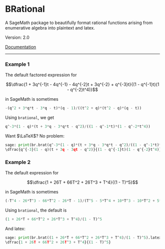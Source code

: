 # BRational
A SageMath package to beautifully format rational functions arising from enumerative algebra into plaintext and latex.

Version: 2.0

[Documentation](https://joshmaglione.com/BRational/)

---

### Example 1

The default factored expression for 

$$\dfrac{1 + 3q^{-1}t - 4q^{-1} - 4q^{-2}t + 3q^{-2} + q^{-3}t}{(1 - q^{-1}t)(1 - q^{-2}t^4)}$$

in SageMath is sometimes
```python
-(q^2 + 3*q*t - 3*q - t)*(q - 1)/((t^2 + q)*(t^2 - q)*(q - t))
```

Using `brational`, we get 

```python
q^-3*(1 - q)*(t + 3*q - 3*q*t - q^2)/((1 - q^-1*t)*(1 - q^-2*t^4))
```

Want $\LaTeX$? No problem:

```python
sage: print(br.brat(q^-3*(1 - q)*(t + 3*q - 3*q*t - q^2)/((1 - q^-1*t)*(1 - q^-2*t^4))).factor().latex())
\dfrac{q^{-3}(1 - q)(t + 3q - 3qt - q^2)}{(1 - q^{-1}t)(1 - q^{-2}t^4)}
```


### Example 2

The default expression for 

$$\dfrac{1 + 26T + 66T^2 + 26T^3 + T^4}{(1 - T)^5}$$

in SageMath is sometimes
```python
(-T^4 - 26*T^3 - 66*T^2 - 26*T - 1)/(T^5 - 5*T^4 + 10*T^3 - 10*T^2 + 5*T - 1)
```

Using `brational`, the default is 

```python
(1 + 26*T + 66*T^2 + 26*T^3 + T^4)/(1 - T)^5
```

And latex:

```python
sage: print(br.brat((1 + 26*T + 66*T^2 + 26*T^3 + T^4)/(1 - T)^5).latex())
\dfrac{1 + 26T + 66T^2 + 26T^3 + T^4}{(1 - T)^5}
```